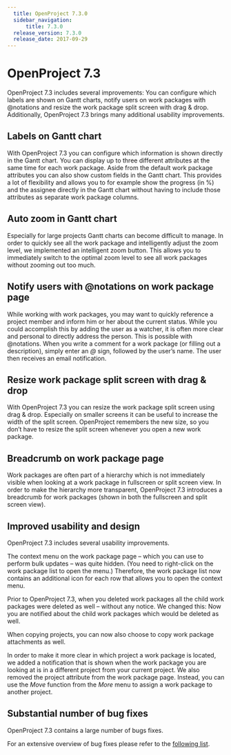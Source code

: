 ```yaml
---
  title: OpenProject 7.3.0
  sidebar_navigation:
      title: 7.3.0
  release_version: 7.3.0
  release_date: 2017-09-29
---
```



# OpenProject 7.3

OpenProject 7.3 includes several improvements: You can configure which
labels are shown on Gantt charts, notify users on work packages with
@notations and resize the work package split screen with drag & drop.
Additionally, OpenProject 7.3 brings many additional usability
improvements.

## Labels on Gantt chart

With OpenProject 7.3 you can configure which information is shown
directly in the Gantt chart. You can display up to three different
attributes at the same time for each work package. Aside from the
default work package attributes you can also show custom fields in the
Gantt chart. This provides a lot of flexibility and allows you to for
example show the progress (in %) and the assignee directly in the Gantt
chart without having to include those attributes as separate work
package columns.



## Auto zoom in Gantt chart

Especially for large projects Gantt charts can become difficult to
manage. In order to quickly see all the work package and intelligently
adjust the zoom level, we implemented an intelligent zoom button. This
allows you to immediately switch to the optimal zoom level to see all
work packages without zooming out too much.



## Notify users with @notations on work package page

While working with work packages, you may want to quickly reference a
project member and inform him or her about the current status. While you
could accomplish this by adding the user as a watcher, it is often more
clear and personal to directly address the person. This is possible with
@notations. When you write a comment for a work package (or filling out
a description), simply enter an *@* sign, followed by the user’s name.
The user then receives an email notification.



## Resize work package split screen with drag & drop

With OpenProject 7.3 you can resize the work package split screen using
drag & drop. Especially on smaller screens it can be useful to increase
the width of the split screen. OpenProject remembers the new size, so
you don’t have to resize the split screen whenever you open a new work
package.



## Breadcrumb on work package page

Work packages are often part of a hierarchy which is not immediately
visible when looking at a work package in fullscreen or split screen
view. In order to make the hierarchy more transparent, OpenProject 7.3
introduces a breadcrumb for work packages (shown in both the fullscreen
and split screen view).



## Improved usability and design

OpenProject 7.3 includes several usability improvements.

The context menu on the work package page – which you can use to perform
bulk updates – was quite hidden. (You need to right-click on the work
package list to open the menu.) Therefore, the work package list now
contains an additional icon for each row that allows you to open the
context menu.

Prior to OpenProject 7.3, when you deleted work packages all the child
work packages were deleted as well – without any notice. We changed
this: Now you are notified about the child work packages which would be
deleted as well.

When copying projects, you can now also choose to copy work package
attachments as well.

In order to make it more clear in which project a work package is
located, we added a notification that is shown when the work package you
are looking at is in a different project from your current project. We
also removed the project attribute from the work package page. Instead,
you can use the *Move* function from the *More* menu to assign a work
package to another project.

## Substantial number of bug fixes

OpenProject 7.3 contains a large number of bugs fixes.

For an extensive overview of bug fixes please refer to the [following
list](https://community.openproject.com/projects/openproject/work_packages?query_props=%7B%22c%22:%5B%22id%22,%22subject%22,%22type%22,%22status%22,%22assignee%22%5D,%22tzl%22:%22days%22,%22hi%22:true,%22t%22:%22parent:desc%22,%22f%22:%5B%7B%22n%22:%22version%22,%22o%22:%22%253D%22,%22v%22:%5B%22841%22%5D%7D,%7B%22n%22:%22type%22,%22o%22:%22%253D%22,%22v%22:%5B%221%22%5D%7D,%7B%22n%22:%22subprojectId%22,%22o%22:%22*%22,%22v%22:%5B%5D%7D%5D,%22pa%22:1,%22pp%22:20%7D).


